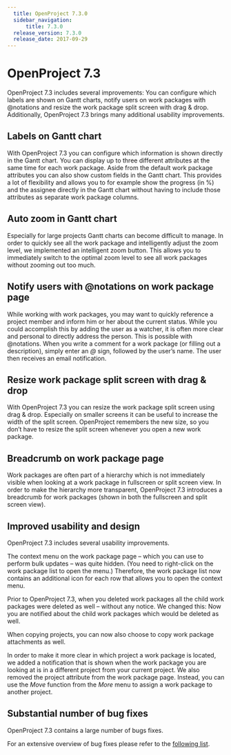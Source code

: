 ```yaml
---
  title: OpenProject 7.3.0
  sidebar_navigation:
      title: 7.3.0
  release_version: 7.3.0
  release_date: 2017-09-29
---
```



# OpenProject 7.3

OpenProject 7.3 includes several improvements: You can configure which
labels are shown on Gantt charts, notify users on work packages with
@notations and resize the work package split screen with drag & drop.
Additionally, OpenProject 7.3 brings many additional usability
improvements.

## Labels on Gantt chart

With OpenProject 7.3 you can configure which information is shown
directly in the Gantt chart. You can display up to three different
attributes at the same time for each work package. Aside from the
default work package attributes you can also show custom fields in the
Gantt chart. This provides a lot of flexibility and allows you to for
example show the progress (in %) and the assignee directly in the Gantt
chart without having to include those attributes as separate work
package columns.



## Auto zoom in Gantt chart

Especially for large projects Gantt charts can become difficult to
manage. In order to quickly see all the work package and intelligently
adjust the zoom level, we implemented an intelligent zoom button. This
allows you to immediately switch to the optimal zoom level to see all
work packages without zooming out too much.



## Notify users with @notations on work package page

While working with work packages, you may want to quickly reference a
project member and inform him or her about the current status. While you
could accomplish this by adding the user as a watcher, it is often more
clear and personal to directly address the person. This is possible with
@notations. When you write a comment for a work package (or filling out
a description), simply enter an *@* sign, followed by the user’s name.
The user then receives an email notification.



## Resize work package split screen with drag & drop

With OpenProject 7.3 you can resize the work package split screen using
drag & drop. Especially on smaller screens it can be useful to increase
the width of the split screen. OpenProject remembers the new size, so
you don’t have to resize the split screen whenever you open a new work
package.



## Breadcrumb on work package page

Work packages are often part of a hierarchy which is not immediately
visible when looking at a work package in fullscreen or split screen
view. In order to make the hierarchy more transparent, OpenProject 7.3
introduces a breadcrumb for work packages (shown in both the fullscreen
and split screen view).



## Improved usability and design

OpenProject 7.3 includes several usability improvements.

The context menu on the work package page – which you can use to perform
bulk updates – was quite hidden. (You need to right-click on the work
package list to open the menu.) Therefore, the work package list now
contains an additional icon for each row that allows you to open the
context menu.

Prior to OpenProject 7.3, when you deleted work packages all the child
work packages were deleted as well – without any notice. We changed
this: Now you are notified about the child work packages which would be
deleted as well.

When copying projects, you can now also choose to copy work package
attachments as well.

In order to make it more clear in which project a work package is
located, we added a notification that is shown when the work package you
are looking at is in a different project from your current project. We
also removed the project attribute from the work package page. Instead,
you can use the *Move* function from the *More* menu to assign a work
package to another project.

## Substantial number of bug fixes

OpenProject 7.3 contains a large number of bugs fixes.

For an extensive overview of bug fixes please refer to the [following
list](https://community.openproject.com/projects/openproject/work_packages?query_props=%7B%22c%22:%5B%22id%22,%22subject%22,%22type%22,%22status%22,%22assignee%22%5D,%22tzl%22:%22days%22,%22hi%22:true,%22t%22:%22parent:desc%22,%22f%22:%5B%7B%22n%22:%22version%22,%22o%22:%22%253D%22,%22v%22:%5B%22841%22%5D%7D,%7B%22n%22:%22type%22,%22o%22:%22%253D%22,%22v%22:%5B%221%22%5D%7D,%7B%22n%22:%22subprojectId%22,%22o%22:%22*%22,%22v%22:%5B%5D%7D%5D,%22pa%22:1,%22pp%22:20%7D).


